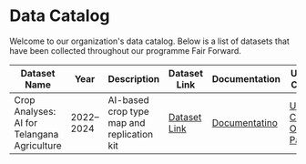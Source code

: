 # Data Catalog

Welcome to our organization's data catalog. Below is a list of datasets that have been collected throughout our programme Fair Forward.

| Dataset Name | Year | Description | Dataset Link | Documentation | Use-Case |
|--------------|------|-------------|--------------|---------------|----------|
| Crop Analyses: AI for Telangana Agriculture | 2022–2024  | AI-based crop type map and replication kit | [Dataset Link](https://dataexplorer.ts.adex.org.in/dataset/1da21f2b-87f6-4641-81bd-ed6bcd461303) | [Documentatino](datasets-documentation/telangana_crop_data_documentation.md) | [Use-Case One Pager](use-case-one-pager/telangana_crop_data_use_case.md) |

